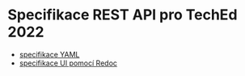 # Specifikace REST API pro TechEd 2022

- [specifikace YAML](https://raw.githubusercontent.com/mholec/tech-reservations/main/reference/Reservations.yaml)
- [specifikace UI pomocí Redoc](https://mholec.github.io/tech-reservations)
